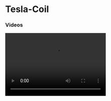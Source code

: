 # Tesla-Coil

### Videos
<video width="320" height="200" controls preload> 
    <source src="Videos/video.mp4"></source> 
</video>